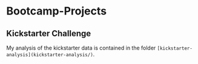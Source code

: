 # Bootcamp-Projects

## Kickstarter Challenge

My analysis of the kickstarter data is contained in the folder `[kickstarter-analysis](kickstarter-analysis/)`. 
